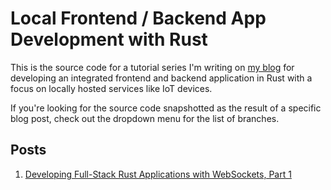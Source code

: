 # Local Frontend / Backend App Development with Rust
This is the source code for a tutorial series I'm writing on [my blog](https://shanesnover.com) for developing an integrated frontend and backend application in Rust with a focus on locally hosted services like IoT devices.

If you're looking for the source code snapshotted as the result of a specific blog post, check out the dropdown menu for the list of branches.

## Posts
1. [Developing Full-Stack Rust Applications with WebSockets, Part 1](https://shanesnover.com/2024/05/08/fullstack-iot-part1.html)